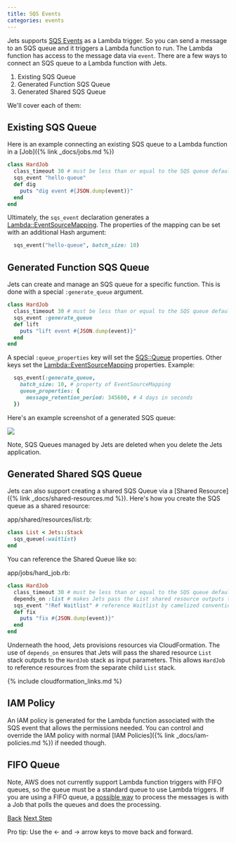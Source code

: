 ```yaml
---
title: SQS Events
categories: events
---
```


Jets supports [SQS Events](https://aws.amazon.com/blogs/aws/aws-lambda-adds-amazon-simple-queue-service-to-supported-event-sources/) as a Lambda trigger. So you can send a message to an SQS queue and it triggers a Lambda function to run.  The Lambda function has access to the message data via `event`. There are a few ways to connect an SQS queue to a Lambda function with Jets.

1. Existing SQS Queue
2. Generated Function SQS Queue
3. Generated Shared SQS Queue

We'll cover each of them:

## Existing SQS Queue

Here is an example connecting an existing SQS queue to a Lambda function in a [Job]({% link _docs/jobs.md %})

```ruby
class HardJob
  class_timeout 30 # must be less than or equal to the SQS queue default timeout
  sqs_event "hello-queue"
  def dig
    puts "dig event #{JSON.dump(event)}"
  end
end
```

Ultimately, the `sqs_event` declaration generates a [Lambda::EventSourceMapping](https://docs.aws.amazon.com/AWSCloudFormation/latest/UserGuide/aws-resource-lambda-eventsourcemapping.html).  The properties of the mapping can be set with an additional Hash argument:

```ruby
  sqs_event("hello-queue", batch_size: 10)
```

## Generated Function SQS Queue

Jets can create and manage an SQS queue for a specific function. This is done with a special `:generate_queue` argument.

```ruby
class HardJob
  class_timeout 30 # must be less than or equal to the SQS queue default timeout
  sqs_event :generate_queue
  def lift
    puts "lift event #{JSON.dump(event)}"
  end
end
```

A special `:queue_properties` key will set the [SQS::Queue](https://docs.aws.amazon.com/AWSCloudFormation/latest/UserGuide/aws-properties-sqs-queues.html) properties. Other keys set the [Lambda::EventSourceMapping](https://docs.aws.amazon.com/AWSCloudFormation/latest/UserGuide/aws-resource-lambda-eventsourcemapping.html) properties.  Example:

```ruby
  sqs_event(:generate_queue,
    batch_size: 10, # property of EventSourceMapping
    queue_properties: {
      message_retention_period: 345600, # 4 days in seconds
  })
```

Here's an example screenshot of a generated SQS queue:

![](/img/docs/sqs-queue.png)

Note, SQS Queues managed by Jets are deleted when you delete the Jets application.

## Generated Shared SQS Queue

Jets can also support creating a shared SQS Queue via a [Shared Resource]({% link _docs/shared-resources.md %}). Here's how you create the SQS queue as a shared resource:

app/shared/resources/list.rb:

```ruby
class List < Jets::Stack
  sqs_queue(:waitlist)
end
```

You can reference the Shared Queue like so:

app/jobs/hard_job.rb:

```ruby
class HardJob
  class_timeout 30 # must be less than or equal to the SQS queue default timeout
  depends_on :list # makes Jets pass the List shared resource outputs to HardJob
  sqs_event "!Ref Waitlist" # reference Waitlist by camelized convention
  def fix
    puts "fix #{JSON.dump(event)}"
  end
end
```

Underneath the hood, Jets provisions resources via CloudFormation.  The use of `depends_on` ensures that Jets will pass the shared resource `List` stack outputs to the `HardJob` stack as input parameters. This allows `HardJob` to reference resources from the separate child `List` stack.

{% include cloudformation_links.md %}

## IAM Policy

An IAM policy is generated for the Lambda function associated with the SQS event that allows the permissions needed.  You can control and override the IAM policy with normal [IAM Policies]({% link _docs/iam-policies.md %}) if needed though.

## FIFO Queue

Note, AWS does not currently support Lambda function triggers with FIFO queues, so the queue must be a standard queue to use Lambda triggers.  If you are using a FIFO queue, a [possible way](https://stackoverflow.com/questions/53416890/cant-trigger-lambdas-on-sqs-fifo) to process the messages is with a Job that polls the queues and does the processing.

<a id="prev" class="btn btn-basic" href="{% link _docs/events-sns.md %}">Back</a>
<a id="next" class="btn btn-primary" href="{% link _docs/rails-support.md %}">Next Step</a>
<p class="keyboard-tip">Pro tip: Use the <- and -> arrow keys to move back and forward.</p>
